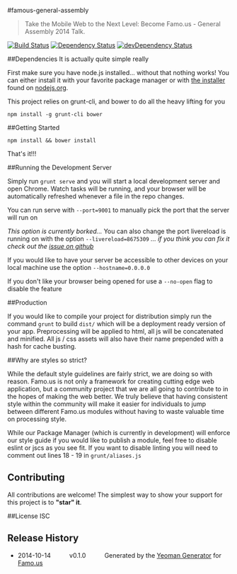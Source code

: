 #famous-general-assembly
> Take the Mobile Web to the Next Level: Become Famo.us - General Assembly 2014 Talk.

[![Build Status](https://travis-ci.org/chalaschek/famous-general-assembly.svg?branch=master)](https://travis-ci.org/chalaschek/famous-general-assembly) [![Dependency Status](https://david-dm.org/chalaschek/famous-general-assembly.svg)](https://david-dm.org/chalaschek/famous-general-assembly) [![devDependency Status](https://david-dm.org/chalaschek/famous-general-assembly/dev-status.svg)](https://david-dm.org/chalaschek/famous-general-assembly#info=devDependencies)

##Dependencies
It is actually quite simple really

First make sure you have node.js installed... without that nothing works!  You can either install it with your favorite package manager or with [the installer](http://nodejs.org/download) found on [nodejs.org](http://nodejs.org).

This project relies on grunt-cli, and bower to do all the heavy lifting for you

```
npm install -g grunt-cli bower
```

##Getting Started

```
npm install && bower install
```

That's it!!!

##Running the Development Server

Simply run ```grunt serve``` and you will start a local development server and open Chrome.  Watch tasks will be running, and your browser will be automatically refreshed whenever a file in the repo changes.

You can run serve with ```--port=9001``` to manually pick the port that the server will run on

*This option is currently borked...*
You can also change the port livereload is running on with the option ```--livereload=8675309```
*... if you think you can fix it check out the [issue on github](https://github.com/FamousTools/generator-famous/issues/22)*

If you would like to have your server be accessible to other devices on your local machine use the option ```--hostname=0.0.0.0```

If you don't like your browser being opened for use a ```--no-open``` flag to disable the feature

##Production

If you would like to compile your project for distribution simply run the command ```grunt``` to build ```dist/``` which will be a deployment ready version of your app.  Preprocessing will be applied to html, all js will be concatenated and minified.  All js / css assets will also have their name prepended with a hash for cache busting.

##Why are styles so strict?

While the default style guidelines are fairly strict, we are doing so with reason.  Famo.us is not only a framework for creating cutting edge web application, but a community project that we are all going to contribute to in the hopes of making the web better.  We truly believe that having consistent style within the community will make it easier for individuals to jump between different Famo.us modules without having to waste valuable time on processing style.

While our Package Manager (which is currently in development) will enforce our style guide if you would like to publish a module, feel free to disable eslint or jscs as you see fit.  If you want to disable linting you will need to comment out lines 18 - 19 in ```grunt/aliases.js```

## Contributing
All contributions are welcome! The simplest way to show your support for this project is to **"star" it**.

##License
ISC

## Release History
 * 2014-10-14   v0.1.0   Generated by the [Yeoman Generator](https://github.com/FamousTools/generator-famous) for [Famo.us](http://famo.us)